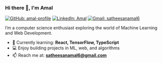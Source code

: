 ### Hi there 👋, I'm Amal

[![GitHub: amal-profile](https://img.shields.io/badge/follow--me-blue?style=social&logo=github)](https://github.com/kutt27)
[![LinkedIn: Amal](https://img.shields.io/badge/-Amal-blue?style=flat-square&logo=Linkedin&logoColor=white&link=https://www.linkedin.com/in/your-linkedin/)](https://www.linkedin.com/in/amal-s27/)
[![Gmail: satheesanamal6](https://img.shields.io/badge/Gmail-satheesanamal6%40gmail.com-red?style=flat-square&logo=gmail&logoColor=white)](mailto:satheesanamal6@gmail.com)

I’m a computer science enthusiast exploring the world of Machine Learning and Web Development.

- 🌱 Currently learning: **React, TensorFlow, TypeScript**
- 💻 Enjoy building projects in ML, web, and algorithms
- 📫 Reach me at: **satheesanamal6@gmail.com**
